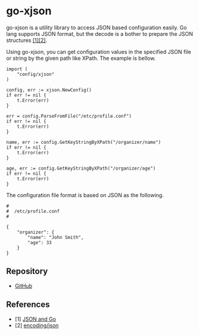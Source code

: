 # go-xjson

go-xjson is a utility library to access JSON based configuration easily. Go lang supports JSON format, but the decode is a bother to prepare the JSON structures [[1]][json-go][[2]][encoding-json].

Using go-xjson, you can get configuration values in the specified JSON file or string by the given path like XPath. The example is bellow.

```
import (
	"config/xjson"
)

config, err := xjson.NewConfig()
if err != nil {
	t.Error(err)
}

err = config.ParseFromFile("/etc/profile.conf")
if err != nil {
	t.Error(err)
}

name, err := config.GetKeyStringByXPath("/organizer/name")
if err != nil {
	t.Error(err)
}

age, err := config.GetKeyStringByXPath("/organizer/age")
if err != nil {
	t.Error(err)
}
```

The configuration file format is based on JSON as the following.

```
#
#  /etc/profile.conf
#

{
	"organizer": {
		"name": "John Smith",
		"age": 33
	}
}
```

## Repository

- [GitHub](https://github.com/cybergarage/go-xjson)

## References

- [1] [JSON and Go][json-go]
- [2] [encoding/json][encoding-json]

[json-go]: http://blog.golang.org/json-and-go
[encoding-json]: http://golang.org/pkg/encoding/json/
